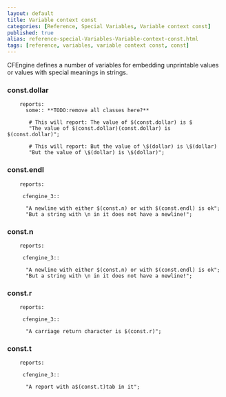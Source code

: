 ```yaml
---
layout: default
title: Variable context const
categories: [Reference, Special Variables, Variable context const]
published: true
alias: reference-special-Variables-Variable-context-const.html
tags: [reference, variables, variable context const, const]
---
```


CFEngine defines a number of variables for embedding unprintable values
or values with special meanings in strings.

### const.dollar


```cf3
    reports:
      some:: **TODO:remove all classes here?**

       # This will report: The value of $(const.dollar) is $
       "The value of $(const.dollar)(const.dollar) is $(const.dollar)";

       # This will report: But the value of \$(dollar) is \$(dollar)
       "But the value of \$(dollar) is \$(dollar)";
```

### const.endl

```cf3
    reports:

     cfengine_3::

      "A newline with either $(const.n) or with $(const.endl) is ok";
      "But a string with \n in it does not have a newline!";
```

### const.n

```cf3
    reports:

     cfengine_3::

      "A newline with either $(const.n) or with $(const.endl) is ok";
      "But a string with \n in it does not have a newline!";
```

### const.r

```cf3
    reports:

     cfengine_3::

      "A carriage return character is $(const.r)";
```

### const.t

```cf3
    reports:

     cfengine_3::

      "A report with a$(const.t)tab in it";
```
